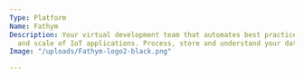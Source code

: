 ```yaml
---
Type: Platform
Name: Fathym
Description: Your virtual development team that automates best practices for delivery
  and scale of IoT applications. Process, store and understand your data in minutes.
Image: "/uploads/Fathym-logo2-black.png"

---
```

